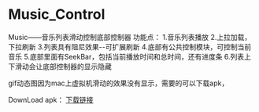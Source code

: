# Music_Control
Music——音乐列表滑动控制底部控制器
功能点：
  1.音乐列表播放
  2.上拉加载，下拉刷新
  3.列表具有阻尼效果--可扩展刷新
  4.底部有公共控制模块，可控制当前音乐
  5.底部里面有SeekBar，包括当前播放时间和总时间，还有进度条
  6.列表上下滑动会让底部控制器的显示隐藏
  
  
gif动态图因为mac上虚拟机滑动的效果没有显示，需要的可以下载apk，









DownLoad apk：
[下载链接](https://github.com/twohuoone/Music_Control/blob/master/app/Music_Control.apk) 
